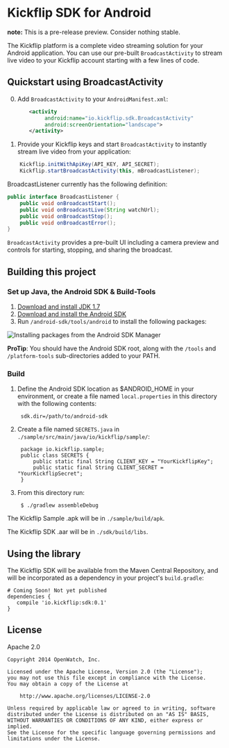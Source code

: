 # Kickflip SDK for Android

**note:** This is a pre-release preview. Consider nothing stable.

The Kickflip platform is a complete video streaming solution for your Android application. You can use our pre-built `BroadcastActivity` to stream live video to your Kickflip account starting with a few lines of code.

## Quickstart using BroadcastActivity
0. Add `BroadcastActivity` to your `AndroidManifest.xml`:

```xml
       <activity
            android:name="io.kickflip.sdk.BroadcastActivity"
            android:screenOrientation="landscape">
       </activity>
```

1. Provide your Kickflip keys and start `BroadcastActivity` to instantly stream live video from your application:

```java
	Kickflip.initWithApiKey(API_KEY, API_SECRET);
	Kickflip.startBroadcastActivity(this, mBroadcastListener);
```
    	
   BroadcastListener currently has the following definition:


```java
public interface BroadcastListener {
    public void onBroadcastStart();
    public void onBroadcastLive(String watchUrl);
    public void onBroadcastStop();
    public void onBroadcastError();
}

```
   	
`BroadcastActivity` provides a pre-built UI including a camera preview and controls for starting, stopping, and sharing the broadcast.

## Building this project

### Set up Java, the Android SDK & Build-Tools

1. [Download and install JDK 1.7](http://www.oracle.com/technetwork/java/javase/downloads/jdk7-downloads-1880260.html)
2. [Download and install the Android SDK](http://developer.android.com/sdk/)
3. Run `/android-sdk/tools/android` to install the following packages:
    
![Installing packages from the Android SDK Manager](http://i.imgur.com/PuWsBEB.png)

**ProTip**: You should have the Android SDK root, along with the `/tools` and `/platform-tools` sub-directories added to your PATH.

### Build

1. Define the Android SDK location as $ANDROID_HOME in your environment, or create a file named `local.properties` in this directory with the following contents:
    
	    sdk.dir=/path/to/android-sdk
	    
2. Create a file named `SECRETS.java` in `./sample/src/main/java/io/kickflip/sample/`:

		package io.kickflip.sample;
		public class SECRETS {
		    public static final String CLIENT_KEY = "YourKickflipKey";
		    public static final String CLIENT_SECRET = "YourKickflipSecret";
		}


3. From this directory run:

	    $ ./gradlew assembleDebug

The Kickflip Sample .apk will be in `./sample/build/apk`. 

The Kickflip SDK .aar will be in `./sdk/build/libs`.

## Using the library

The Kickflip SDK will be available from the Maven Central Repository, and will be incorporated as a dependency in your project's `build.gradle`:

    # Coming Soon! Not yet published
    dependencies {
	   compile 'io.kickflip:sdk:0.1'
	}


## License

Apache 2.0

	Copyright 2014 OpenWatch, Inc.
	
	Licensed under the Apache License, Version 2.0 (the "License");
	you may not use this file except in compliance with the License.
	You may obtain a copy of the License at
	
	    http://www.apache.org/licenses/LICENSE-2.0
	
	Unless required by applicable law or agreed to in writing, software
	distributed under the License is distributed on an "AS IS" BASIS,
	WITHOUT WARRANTIES OR CONDITIONS OF ANY KIND, either express or implied.
	See the License for the specific language governing permissions and
	limitations under the License.